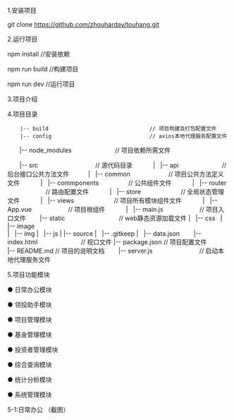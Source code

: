 1.安装项目

git clone https://github.com/zhouharday/touhang.git

2.运行项目

npm install //安装依赖

npm run build //构建项目

npm run dev //运行项目

3.项目介绍


4.项目目录

        |-- build                                // 项目构建及打包配置文件
        |-- config                               // axios本地代理服务配置文件

        |-- node_modules                         // 项目依赖所需文件
 
        |-- src                                  // 源代码目录
            |   |-- api                          // 后台接口公共方法文件
            |   |-- common                       // 项目公共方法定义文件
            |   |-- commponents                  // 公共组件文件
            |   |-- router                       // 路由配置文件
            |   |-- store                        // 全局状态管理文件
            |   |-- views                        // 项目所有模块组件文件
            |   |-- App.vue                      // 项目根组件
            |   |-- main.js                      // 项目入口文件
        |-- static                               // web静态资源加载文件
            |   |-- css
            |   |-- image   
            |   |-- img
            |   |-- js 
            |   |-- source 
            |   |-- .gitkeep 
            |   |-- data.json 
        |-- index.html                          // 视口文件 
        |-- package.json                        // 项目配置文件  
        |-- README.md                           // 项目的说明文档
        |-- server.js                           // 启动本地代理服务文件

        
5.项目功能模块

● 日常办公模块

● 领投助手模块

● 项目管理模块

● 基金管理模块

● 投资者管理模块

● 综合查询模块

● 统计分析模块

● 系统管理模块


5-1:日常办公
（截图）





























